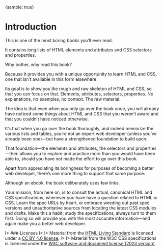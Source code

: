 {sample: true}
# Introduction

This is one of the most boring books you’ll ever read.

It contains long lists of HTML elements and attributes and CSS selectors and properties.

Why bother, why read this book?

Because it provides you with a unique opportunity to learn HTML and CSS, one that isn’t available in this form elsewhere.

Its goal is to show you the rough and raw skeleton of HTML and CSS, so that you can focus on that. Elements, attributes, selectors, properties. No explanations, no examples, no context. The raw material.

The idea is that even when you only go over the book once, you will already have noticed some things about HTML and CSS that you weren’t aware and that you couldn’t have noticed otherwise.

It’s that when you go over the book thoroughly, and indeed memorize the various lists and tables, you’re not an expert web developer (unless you’ve already been one)—but have a strengthened foundation to build upon.

That foundation—the elements and attributes, the selectors and properties—then allows you to explore and practice more than you would have been able to, should you have not made the effort to go over this book.

Apart from appreciating its boringness for purposes of becoming a better web developer, there’s one more thing to support that same purpose:

Although an ebook, the book deliberately uses few links.

Your mission, from here on, is to consult the actual, canonical HTML and CSS specifications, whenever you have have a question related to HTML or CSS. Learn the spec URLs by heart, or embrace weeding out past spec versions and unauthoritative sources from locating the latest CSS modules and drafts. Make this a habit; study the specifications, always turn to them first. Doing so will provide you with the most accurate information—and again make you a better web developer.

I> ### Licenses
I>
I> Material from the [HTML Living Standard](https://html.spec.whatwg.org/) is licensed under a [CC BY 4.0 license](https://creativecommons.org/licenses/by/4.0/).
I>
I> Material from the W3C CSS specifications is licensed under the [W3C software and document license (2023 version)](https://www.w3.org/copyright/software-license-2023/).
